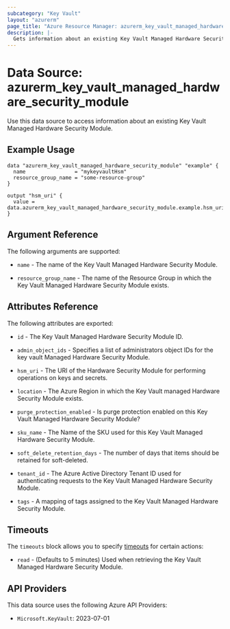 ```yaml
---
subcategory: "Key Vault"
layout: "azurerm"
page_title: "Azure Resource Manager: azurerm_key_vault_managed_hardware_security_module"
description: |-
  Gets information about an existing Key Vault Managed Hardware Security Module.
---
```


# Data Source: azurerm_key_vault_managed_hardware_security_module

Use this data source to access information about an existing Key Vault Managed Hardware Security Module.

## Example Usage

```hcl
data "azurerm_key_vault_managed_hardware_security_module" "example" {
  name                = "mykeyvaultHsm"
  resource_group_name = "some-resource-group"
}

output "hsm_uri" {
  value = data.azurerm_key_vault_managed_hardware_security_module.example.hsm_uri
}
```

## Argument Reference

The following arguments are supported:

* `name` - The name of the Key Vault Managed Hardware Security Module.

* `resource_group_name` - The name of the Resource Group in which the Key Vault Managed Hardware Security Module exists.

## Attributes Reference

The following attributes are exported:

* `id` - The Key Vault Managed Hardware Security Module ID.

* `admin_object_ids` - Specifies a list of administrators object IDs for the key vault Managed Hardware Security Module.
  
* `hsm_uri` - The URI of the Hardware Security Module for performing operations on keys and secrets.

* `location` - The Azure Region in which the Key Vault managed Hardware Security Module exists.

* `purge_protection_enabled` - Is purge protection enabled on this Key Vault Managed Hardware Security Module?

* `sku_name` - The Name of the SKU used for this Key Vault Managed Hardware Security Module.

* `soft_delete_retention_days` - The number of days that items should be retained for soft-deleted.

* `tenant_id` - The Azure Active Directory Tenant ID used for authenticating requests to the Key Vault Managed Hardware Security Module.

* `tags` - A mapping of tags assigned to the Key Vault Managed Hardware Security Module.

## Timeouts

The `timeouts` block allows you to specify [timeouts](https://www.terraform.io/language/resources/syntax#operation-timeouts) for certain actions:

* `read` - (Defaults to 5 minutes) Used when retrieving the Key Vault Managed Hardware Security Module.

## API Providers
<!-- This section is generated, changes will be overwritten -->
This data source uses the following Azure API Providers:

* `Microsoft.KeyVault`: 2023-07-01
